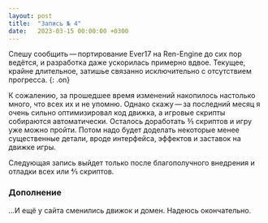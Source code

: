 ```yaml
---
layout: post
title:  "Запись № 4"
date:   2023-03-15 00:00:00 +0300
---
```

Спешу сообщить — портирование Ever17 на Ren-Engine до сих пор ведётся, и разработка даже ускорилась примерно вдвое. Текущее, крайне длительное, затишье связанно исключительно с отсутствием прогресса.
{: .on}

<!--more-->

К сожалению, за прошедшее время изменений накопилось настолько много, что всех их и не упомню. Однако скажу — за последний месяц я очень сильно оптимизировал код движка, а игровые скрипты собираются автоматически. Осталось доработать 3⁄5 скриптов и игру уже можно пройти. Потом надо будет доделать некоторые менее существенные детали, вроде интерфейса, эффектов и заставок на движке игры.

Следующая запись выйдет только после благополучного внедрения и отладки всех или 4⁄5 скриптов.

### Дополнение

...И ещё у сайта сменились движок и домен. Надеюсь окончательно.
